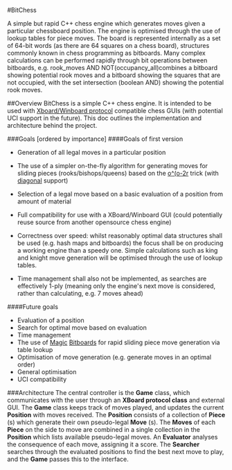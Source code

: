 #BitChess

A simple but rapid C++ chess engine which generates moves given a particular chessboard
position. The engine is optimised through the use of lookup tables for piece moves. The board is
represented internally as a set of 64-bit words (as there are 64 squares on a chess board),
structures commonly known in chess programming as bitboards. Many complex calculations
can be performed rapidly through bit operations between bitboards, e.g. rook_moves AND
NOT(occupancy_all)combines a bitboard showing potential rook moves and a bitboard
showing the squares that are not occupied, with the set intersection (boolean AND) showing the
potential rook moves.

##Overview
BitChess is a simple C++ chess engine. It is intended to be used with [Xboard/Winboard protocol](http://www.gnu.org/software/xboard/engine-intf.html) compatible chess GUIs (with potential UCI support in the future). This doc outlines the implementation and architecture behind the project.

###Goals
[ordered by importance]
####Goals of first version
- Generation of all legal moves in a particular position
- The use of a simpler on-the-fly algorithm for generating moves for sliding pieces (rooks/bishops/queens) based on the [o^(o-2r](https://chessprogramming.wikispaces.com/Subtracting+a+rook+from+a+blocking+piece) trick (with [diagonal](https://chessprogramming.wikispaces.com/Hyperbola+Quintessence) support)
- Selection of a legal move based on a basic evaluation of a position from amount of material
- Full compatibility for use with a XBoard/Winboard GUI (could potentially reuse source from another opensource chess engine)

- Correctness over speed: whilst reasonably optimal data structures shall be used (e.g. hash maps and bitboards) the focus shall be on producing a working engine than a speedy one. Simple calculations such as king and knight move generation will be optimised through the use of lookup tables.
- Time management shall also not be implemented, as searches are effectively 1-ply (meaning only the engine's next move is considered, rather than calculating, e.g. 7 moves ahead)

####Future goals
- Evaluation of a position
- Search for optimal move based on evaluation
- Time management
- The use of [Magic](https://chessprogramming.wikispaces.com/Magic+Bitboards) [Bitboards](http://www.pradu.us/old/Nov27_2008/Buzz/research/magic/Bitboards.pdf) for rapid sliding piece move generation via table lookup
- Optimisation of move generation (e.g. generate moves in an optimal order)
- General optimisation
- UCI compatibility

###Architecture
The central controller is the **Game** class, which communicates with the user through an **XBoard protocol class** and external GUI. The **Game** class keeps track of moves played, and updates the current **Position** with moves received. The **Position** consists of a collection of **Piece** (s) which generate their own pseudo-legal **Move** (s). The **Moves** of each **Piece** on the side to move are combined in a single collection in the **Position** which lists available pseudo-legal moves. An **Evaluator** analyses the consequence of each move, assigning it a score. The **Searcher** searches through the evaluated positions to find the best next move to play, and the **Game** passes this to the interface.
